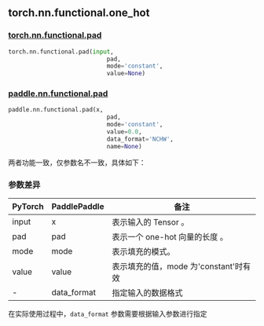 ## torch.nn.functional.one_hot

### [torch.nn.functional.pad](https://pytorch.org/docs/stable/generated/torch.nn.functional.pad.html)

```python
torch.nn.functional.pad(input,
                            pad,
                            mode='constant',
                            value=None)
```

### [paddle.nn.functional.pad](https://www.paddlepaddle.org.cn/documentation/docs/zh/api/paddle/nn/functional/pad_cn.html#pad)

```python
paddle.nn.functional.pad(x,
                            pad,
                            mode='constant',
                            value=0.0,
                            data_format='NCHW',
                            name=None)
```

两者功能一致，仅参数名不一致，具体如下：

### 参数差异
| PyTorch       | PaddlePaddle | 备注                                                   |
| ------------- | ------------ | ------------------------------------------------------ |
| input          | x         | 表示输入的 Tensor 。                                     |
| pad          | pad         | 表示一个 one-hot 向量的长度 。                                     |
| mode          | mode         | 表示填充的模式。                                     |
| value          | value         | 表示填充的值，mode 为'constant'时有效                           |
| -        | data_format |  指定输入的数据格式 |

在实际使用过程中，`data_format` 参数需要根据输入参数进行指定
